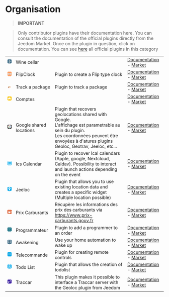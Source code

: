 
# Organisation


>**IMPORTANT**

>Only contributor plugins have their documentation here. You can consult the documentation of the official plugins directly from the Jeedom Market. Once on the plugin in question, click on documentation.
>You can see [here](https://market.jeedom.com/index.php?v=d&p=market&type=plugin&categorie=organization) all official plugins in this category

| | | | |
|--- | --- | --- | ---|
|<img src="CaveVin/CaveVin_icon.png" class="pluginLogo" width="100" />|Wine cellar||[Documentation](https://mika-nt28.github.io/Documentations/CaveVin/en_US/) - [Market](https://market.jeedom.com/index.php?v=d&p=market_display&id=1980)|
|<img src="FlipClock/FlipClock_icon.png" class="pluginLogo" width="100" />|FlipClock|Plugin to create a Flip type clock|[Documentation](https://github.com/cyrilphoenix71/jeedom_FlipClock/blob/stable/doc/en_US/index.asciidoc) - [Market](https://market.jeedom.com/index.php?v=d&p=market_display&id=3091)|
|<img src="Suivreuncolis/Suivreuncolis_icon.png" class="pluginLogo" width="100" />|Track a package|Plugin to track a package|[Documentation](https://floman321.github.io/Suivreuncolis/en_US/) - [Market](https://market.jeedom.com/index.php?v=d&p=market_display&id=2404)|
|<img src="comptes/comptes_icon.png" class="pluginLogo" width="100" />|Comptes||[Documentation](https://koleos6.github.io/comptes/en_US/) - [Market](https://market.jeedom.com/index.php?v=d&p=market_display&id=1399)|
|<img src="gsl/gsl_icon.png" class="pluginLogo" width="100" />|Google shared locations|Plugin that recovers geolocations shared with Google.<br />L'affichage est parametrable au sein du plugin.<br />Les coordonnées peuvent être envoyées à d'atures plugins Geoloc, Geotrav, Jeeloc, etc...|[Documentation](https://yoan-m.github.io/jeedom_gsl/en_US/) - [Market](https://market.jeedom.com/index.php?v=d&p=market_display&id=3422)|
|<img src="ics/ics_icon.png" class="pluginLogo" width="100" />|Ics Calendar|Plugin to recover Ical calendars (Apple, google, Nextcloud, Caldav). Possibility to interact and launch actions depending on the event|[Documentation](https://zyg0m4t1k.github.io/ics/en_US/) - [Market](https://market.jeedom.com/index.php?v=d&p=market_display&id=3108)|
|<img src="jeeloc/jeeloc_icon.png" class="pluginLogo" width="100" />|Jeeloc|Plugin that allows you to use existing location data and creates a specific widget (Multiple location possible)|[Documentation](https://zyg0m4t1k.github.io/jeeloc/en_US/) - [Market](https://market.jeedom.com/index.php?v=d&p=market_display&id=3404)|
|<img src="prixcarburants/prixcarburants_icon.png" class="pluginLogo" width="100" />|Prix Carburants|Récupère les informations des prix des carburants via https://www.prix-carburants.gouv.fr|[Documentation](https://jeedom.github.io/prixcarburants/en_US/) - [Market](https://market.jeedom.com/index.php?v=d&p=market_display&id=3984)|
|<img src="programmateur/programmateur_icon.png" class="pluginLogo" width="100" />|Programmateur|Plugin to add a programmer to an order|[Documentation](https://caelion.github.io/jeedom-plugins-documentation/Programmateur/en_US/) - [Market](https://market.jeedom.com/index.php?v=d&p=market_display&id=3942)|
|<img src="reveil/reveil_icon.png" class="pluginLogo" width="100" />|Awakening|Use your home automation to wake up|[Documentation](https://mika-nt28.github.io/Documentations/reveil/en_US/) - [Market](https://market.jeedom.com/index.php?v=d&p=market_display&id=2775)|
|<img src="telco/telco_icon.png" class="pluginLogo" width="100" />|Telecommande|Plugin for creating remote controls|[Documentation](https://zyg0m4t1k.github.io/telco/en_US/) - [Market](https://market.jeedom.com/index.php?v=d&p=market_display&id=2861)|
|<img src="todo/todo_icon.png" class="pluginLogo" width="100" />|Todo List|Plugin that allows the creation of todolist|[Documentation](https://zyg0m4t1k.github.io/todo/en_US/) - [Market](https://market.jeedom.com/index.php?v=d&p=market_display&id=1976)|
|<img src="traccar/traccar_icon.png" class="pluginLogo" width="100" />|Traccar|This plugin makes it possible to interface a Traccar server with the Geoloc plugin from Jeedom|[Documentation](http://dough29.github.io/Jeedom-Traccar/en_US/) - [Market](https://market.jeedom.com/index.php?v=d&p=market_display&id=2518)|

